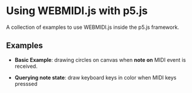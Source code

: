 # Using WEBMIDI.js with p5.js

A collection of examples to use WEBMIDI.js inside the p5.js framework.

## Examples

* **Basic Example**: drawing circles on canvas when **note on** MIDI event is received.

* **Querying note state**: draw keyboard keys in color when MIDI keys presssed
